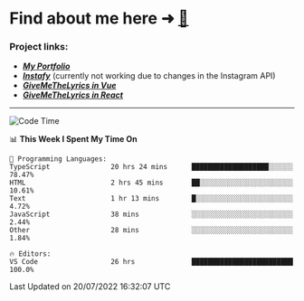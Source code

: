 # Find about me here ➜ [🧑](https://pauabella.dev)

### Project links:
- ***[My Portfolio](https://pauabella.dev)***
- ***[Instafy](https://instafy.me)*** (currently not working due to changes in the Instagram API)
- ***[GiveMeTheLyrics in Vue](https://lyrics.pauabella.dev)***
- ***[GiveMeTheLyrics in React](https://pauabella.dev/GiveMeTheLyrics)***

---
<!--START_SECTION:waka-->
![Code Time](http://img.shields.io/badge/Code%20Time-1%2C301%20hrs%2054%20mins-blue)

📊 **This Week I Spent My Time On** 

```text
💬 Programming Languages: 
TypeScript               20 hrs 24 mins      ███████████████████░░░░░░   78.47% 
HTML                     2 hrs 45 mins       ██░░░░░░░░░░░░░░░░░░░░░░░   10.61% 
Text                     1 hr 13 mins        █░░░░░░░░░░░░░░░░░░░░░░░░   4.72% 
JavaScript               38 mins             ░░░░░░░░░░░░░░░░░░░░░░░░░   2.44% 
Other                    28 mins             ░░░░░░░░░░░░░░░░░░░░░░░░░   1.84%

🔥 Editors: 
VS Code                  26 hrs              █████████████████████████   100.0%

```


 Last Updated on 20/07/2022 16:32:07 UTC
<!--END_SECTION:waka-->
